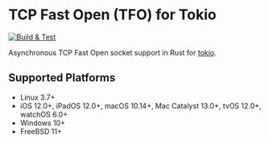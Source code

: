 # TCP Fast Open (TFO) for Tokio

[![Build & Test](https://github.com/zonyitoo/tokio-tfo/actions/workflows/build-and-test.yml/badge.svg)](https://github.com/zonyitoo/tokio-tfo/actions/workflows/build-and-test.yml)

Asynchronous TCP Fast Open socket support in Rust for [tokio](https://crates.io/crates/tokio).

## Supported Platforms

- Linux 3.7+
- iOS 12.0+, iPadOS 12.0+, macOS 10.14+, Mac Catalyst 13.0+, tvOS 12.0+, watchOS 6.0+
- Windows 10+
- FreeBSD 11+
